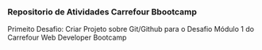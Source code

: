 ### Repositorio de Atividades Carrefour Bbootcamp

Primeito Desafio: Criar Projeto sobre Git/Github para o Desafio Módulo 1 do Carrefour Web Developer Bootcamp
